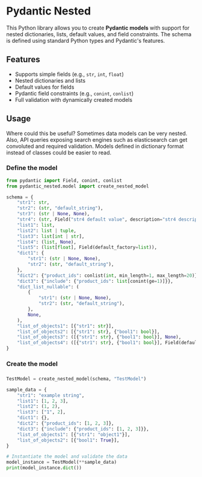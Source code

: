 # Pydantic Nested


This Python library allows you to create **Pydantic models** with support for nested dictionaries, lists, default values, and field constraints. The schema is defined using standard Python types and Pydantic's features.

## Features
- Supports simple fields (e.g., `str`, `int`, `float`)
- Nested dictionaries and lists
- Default values for fields
- Pydantic field constraints (e.g., `conint`, `conlist`)
- Full validation with dynamically created models


## Usage

Where could this be useful?
Sometimes data models can be very nested. Also, API queries exposing search engines such as elasticsearch can get convoluted and required validation.
Models defined in dictionary format instead of classes could be easier to read.

### Define the model

```python
from pydantic import Field, conint, conlist
from pydantic_nested.model import create_nested_model

schema = {
    "str1": str,
    "str2": (str, "default_string"),
    "str3": (str | None, None),
    "str4": (str, Field("str4 default value", description="str4 description")),
    "list1": list,
    "list2": list | tuple,
    "list3": list[int | str],
    "list4": (list, None),
    "list5": (list[float], Field(default_factory=list)),
    "dict1": {
        "str1": (str | None, None),
        "str2": (str, "default_string"),
    },
    "dict2": {"product_ids": conlist(int, min_length=1, max_length=20)},
    "dict3": {"include": {"product_ids": list[conint(ge=1)]}},
    "dict_list_nullable": (
        {
            "str1": (str | None, None),
            "str2": (str, "default_string"),
        },
        None,
    ),
    "list_of_objects1": [{"str1": str}],
    "list_of_objects2": [{"str1": str}, {"bool1": bool}],
    "list_of_objects3": ([{"str1": str}, {"bool1": bool}], None),
    "list_of_objects4": ([{"str1": str}, {"bool1": bool}], Field(default_factory=list, max_length=5)),
}
```

### Create the model

###
```python
TestModel = create_nested_model(schema, "TestModel")

sample_data = {
    "str1": "example string",
    "list1": [1, 2, 3],
    "list2": (1, 2),
    "list3": ["1", 2],
    "dict1": {},
    "dict2": {"product_ids": [1, 2, 3]},
    "dict3": {"include": {"product_ids": [1, 2, 3]}},
    "list_of_objects1": [{"str1": "object1"}],
    "list_of_objects2": [{"bool1": True}],
}

# Instantiate the model and validate the data
model_instance = TestModel(**sample_data)
print(model_instance.dict())
```

